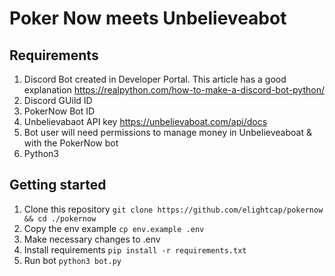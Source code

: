 # Poker Now meets Unbelieveabot

## Requirements

1. Discord Bot created in Developer Portal.  This article has a good explanation https://realpython.com/how-to-make-a-discord-bot-python/
2. Discord GUild ID
3. PokerNow Bot ID
4. Unbelievabaot API key https://unbelievaboat.com/api/docs
5. Bot user will need permissions to manage money in Unbelieveaboat & with the PokerNow bot
6. Python3

## Getting started

1. Clone this repository `git clone https://github.com/elightcap/pokernow && cd ./pokernow`
2. Copy the env example `cp env.example .env`
3. Make necessary changes to .env
4. Install requirements `pip install -r requirements.txt`
5. Run bot `python3 bot.py`
